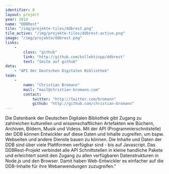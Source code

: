 ```yaml
---
identifier: 8
layout: project
year: 2014
name: "DDBRest"
tile: "/img/projekte-tiles/ddbrest.png"
tile_active: "/img/projekte-tiles/ddbrest-active.png"
image: "/img/projekte/ddbrest.png"
links:
    -
        class: "github"
        link: "http://github.com/kollektivpp/ddbrest"
        text: "Seite auf github"
data:
    - "API der Deutschen Digitalen Bibliothek"
team:
    -
        name: "Christian Bromann"
        mail: "mail@christian-bromann.com"
        contact:
            twitter: "http://twitter.com/bromann"
            github: "http://github.com/christian-bromann"
---
```

Die Datenbank der Deutschen Digitalen Bibliothek gibt Zugang zu zahlreichen kulturellen und wissenschaftlichen
Artefakten wie Büchern, Archiven, Bildern, Musik und Videos. Mit der API (Programmierschnitstelle) der DDB können
Entwickler auf diese Daten und Inhalte zugreifen, um bspw. Webseiten und andere Dienste bauen zu können. Die Inhalte und
Daten der DDB sind über viele Plattformen verfügbar sind - bis auf Javascript. Das DDBRest-Projekt verbindet alle API
Schnittstellen in kleine handliche Pakete und erleichtert somit den Zugang zu allen verfügbaren Datenstrukturen in
Node.js und den Browser. Damit haben Web-Entwickler es einfacher auf die DDB-Inhalte für ihre Webanwendungen
zuzugreifen."